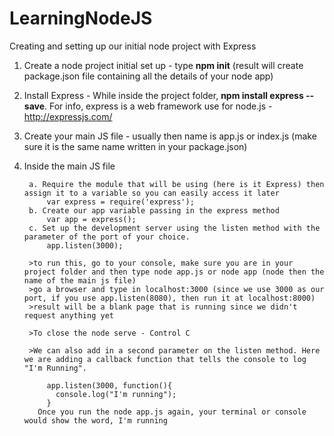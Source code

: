 # LearningNodeJS

Creating and setting up our initial node project with Express

1. Create a node project initial set up - type **npm init** (result will create package.json file containing all the details of your node app)
2. Install Express - While inside the project folder, **npm install express --save**. For info, express is a web framework use for node.js - http://expressjs.com/
3. Create your main JS file - usually then name is app.js or index.js (make sure it is the same name written in your package.json)
4. Inside the main JS file
	
		a. Require the module that will be using (here is it Express) then assign it to a variable so you can easily access it later
			var express = require('express');
		b. Create our app variable passing in the express method
			var app = express();
		c. Set up the development server using the listen method with the parameter of the port of your choice.
			app.listen(3000);

		>to run this, go to your console, make sure you are in your project folder and then type node app.js or node app (node then the name of the main js file)
		>go a browser and type in localhost:3000 (since we use 3000 as our port, if you use app.listen(8080), then run it at localhost:8000)
		>result will be a blank page that is running since we didn't request anything yet

		>To close the node serve - Control C

		>We can also add in a second parameter on the listen method. Here we are adding a callback function that tells the console to log "I'm Running".
		
			app.listen(3000, function(){
		  	  console.log("I'm running");
			}
		  Once you run the node app.js again, your terminal or console would show the word, I'm running

		
